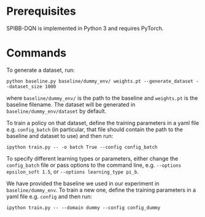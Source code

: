 # Prerequisites

SPIBB-DQN is implemented in Python 3 and requires PyTorch.

# Commands

To generate a dataset, run:

`python baseline.py baseline/dummy_env/ weights.pt --generate_dataset --dataset_size 1000`

where ``baseline/dummy_env/`` is the path to the baseline and ``weights.pt`` is the baseline filename. The dataset will be generated in ``baseline/dummy_env/dataset`` by default.

To train a policy on that dataset, define the training parameters in a yaml file e.g. `config_batch` (in particular, that file should contain the path to the baseline and dataset to use) and then run:

`ipython train.py -- -o batch True --config config_batch`

To specify different learning types or parameters, either change the `config_batch` file or pass options to the command line, e.g. `--options epsilon_soft 1.5`, or `--options learning_type pi_b`.

We have provided the baseline we used in our experiment in `baseline/dummy_env`. To train a new one, define the training parameters in a yaml file e.g. `config` and then run:

`ipython train.py -- --domain dummy --config config_dummy`
